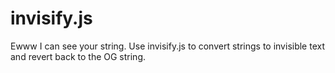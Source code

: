 # invisify.js
Ewww I can see your string. Use invisify.js to convert strings to invisible text and revert back to the OG string.
